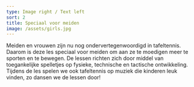 ```yaml
---
type: Image right / Text left
sort: 2
title: Speciaal voor meiden
image: /assets/girls.jpg
---
```

Meiden en vrouwen zijn nu nog ondervertegenwoordigd in tafeltennis. Daarom is deze les speciaal voor meiden om aan ze te moedigen meer te sporten en te bewegen. De lessen richten zich door middel van toegankelijke spelletjes op fysieke, technische en tactische ontwikkeling. Tijdens de les spelen we ook tafeltennis op muziek die kinderen leuk vinden, zo dansen we de lessen door!